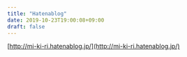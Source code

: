 ```yaml
---
title: "Hatenablog"
date: 2019-10-23T19:00:08+09:00
draft: false
---
```


[http://mi-ki-ri.hatenablog.jp/](http://mi-ki-ri.hatenablog.jp/)